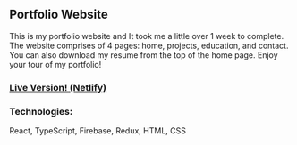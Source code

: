 ## Portfolio Website
This is my portfolio website and It took me a little over 1 week to complete. The website comprises of 4 pages: home, projects, education, and contact. You can also download my resume from the top of the home page. Enjoy your tour of my portfolio!

### [Live Version! (Netlify)](https://khaledalhariri.com)

### Technologies:
React, TypeScript, Firebase, Redux, HTML, CSS
